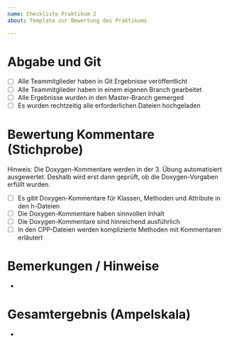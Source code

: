 ```yaml
---
name: Checkliste Praktikum 2
about: Template zur Bewertung des Praktikums

---
```


# Abgabe und Git
- [ ] Alle Teammitglieder haben in Git Ergebnisse veröffentlicht
- [ ] Alle Teammitglieder haben in einem eigenen Branch gearbeitet
- [ ] Alle Ergebnisse wurden in den Master-Branch gemerged
- [ ] Es wurden rechtzeitig alle erforderlichen Dateien hochgeladen

# Bewertung Kommentare (Stichprobe)
Hinweis: Die Doxygen-Kommentare werden in der 3. Übung automatisiert ausgewertet. Deshalb wird erst dann geprüft, ob die Doxygen-Vorgaben erfüllt wurden.

- [ ] Es gibt Doxygen-Kommentare für Klassen, Methoden und Attribute in den h-Dateien
- [ ] Die Doxygen-Kommentare haben sinnvollen Inhalt
- [ ] Die Doxygen-Kommentare sind hinreichend ausführlich
- [ ] In den CPP-Dateien werden komplizierte Methoden mit Kommentaren erläutert

# Bemerkungen / Hinweise
- 

# Gesamtergebnis (Ampelskala)
- 